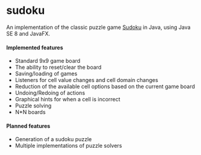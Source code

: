 # sudoku

An implementation of the classic puzzle game [Sudoku](https://en.wikipedia.org/wiki/Sudoku) in Java, using Java SE 8 and JavaFX.

#### Implemented features
* Standard 9x9 game board
* The ability to reset/clear the board
* Saving/loading of games
* Listeners for cell value changes and cell domain changes
* Reduction of the available cell options based on the current game board
* Undoing/Redoing of actions
* Graphical hints for when a cell is incorrect
* Puzzle solving
* N*N boards

#### Planned features
* Generation of a sudoku puzzle
* Multiple implementations of puzzle solvers
